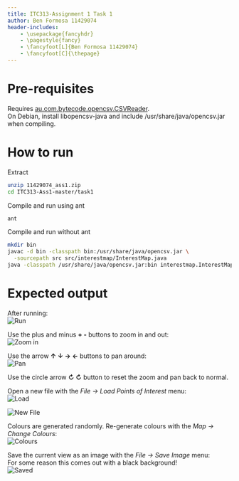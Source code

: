 ```yaml
---
title: ITC313-Assignment 1 Task 1
author: Ben Formosa 11429074
header-includes:
    - \usepackage{fancyhdr}
    - \pagestyle{fancy}
    - \fancyfoot[L]{Ben Formosa 11429074}
    - \fancyfoot[C]{\thepage}
---
```


# Pre-requisites #

Requires [au.com.bytecode.opencsv.CSVReader](http://opencsv.sourceforge.net).  
On Debian, install libopencsv-java and include /usr/share/java/opencsv.jar when compiling.

# How to run #

Extract

```bash
unzip 11429074_ass1.zip
cd ITC313-Ass1-master/task1
```

Compile and run using ant

```bash
ant
```

Compile and run without ant

```bash
mkdir bin
javac -d bin -classpath bin:/usr/share/java/opencsv.jar \
  -sourcepath src src/interestmap/InterestMap.java
java -classpath /usr/share/java/opencsv.jar:bin interestmap.InterestMap
```

# Expected output #

After running:  
![Run](image/run.png)

Use the plus and minus **+ -** buttons to zoom in and out:  
![Zoom in](image/zoomin.png)

Use the arrow **↑ ↓ → ←** buttons to pan around:  
![Pan](image/pan.png)

Use the circle arrow **$\circlearrowright$ ↻** button to reset the zoom and pan back to normal.

Open a new file with the *File → Load Points of Interest* menu:  
![Load](image/filemenu.png)

![New File](image/new.png)

Colours are generated randomly. Re-generate colours with the *Map → Change Colours*:  
![Colours](image/colors.png)

Save the current view as an image with the *File → Save Image* menu:  
For some reason this comes out with a black background!  
![Saved](image/image.png)
